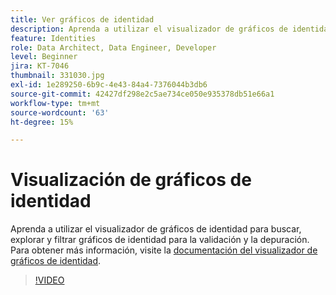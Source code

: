 ```yaml
---
title: Ver gráficos de identidad
description: Aprenda a utilizar el visualizador de gráficos de identidad para buscar, explorar y filtrar gráficos de identidad para la validación y la depuración.
feature: Identities
role: Data Architect, Data Engineer, Developer
level: Beginner
jira: KT-7046
thumbnail: 331030.jpg
exl-id: 1e289250-6b9c-4e43-84a4-7376044b3db6
source-git-commit: 42427df298e2c5ae734ce050e935378db51e66a1
workflow-type: tm+mt
source-wordcount: '63'
ht-degree: 15%

---
```


# Visualización de gráficos de identidad

Aprenda a utilizar el visualizador de gráficos de identidad para buscar, explorar y filtrar gráficos de identidad para la validación y la depuración. Para obtener más información, visite la [documentación del visualizador de gráficos de identidad](https://experienceleague.adobe.com/docs/experience-platform/identity/ui/identity-graph-viewer.html?lang=es).

>[!VIDEO](https://video.tv.adobe.com/v/331030?quality=12&learn=on)



